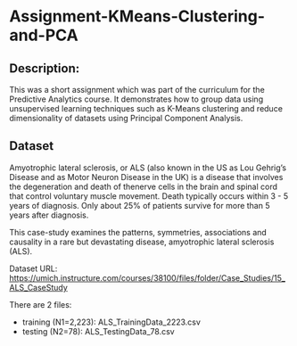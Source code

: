 # Assignment-KMeans-Clustering-and-PCA

## Description:

This was a short assignment which was part of the curriculum for the Predictive Analytics course. It demonstrates how to group data using unsupervised learning techniques such as K-Means clustering and reduce dimensionality of datasets using Principal Component Analysis. 

## Dataset

Amyotrophic lateral sclerosis, or ALS (also known in the US as Lou Gehrig’s Disease and as Motor Neuron Disease in the UK) is a disease that involves the degeneration and death of thenerve cells in the brain and spinal cord that control voluntary muscle movement. Death typically occurs within 3 - 5 years of diagnosis. Only about 25% of patients survive for more than 5 years after diagnosis.

This case-study examines the patterns, symmetries, associations and causality in a rare but devastating disease, amyotrophic lateral sclerosis (ALS).

Dataset URL:
https://umich.instructure.com/courses/38100/files/folder/Case_Studies/15_ALS_CaseStudy

There are 2 files:
- training (N1=2,223): ALS_TrainingData_2223.csv
- testing (N2=78): ALS_TestingData_78.csv
